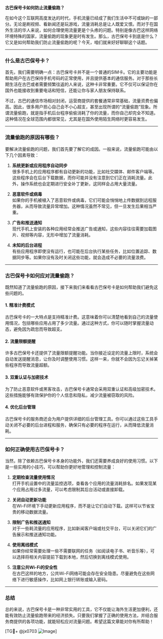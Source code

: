 **古巴保号卡如何防止流量偷跑？**

在如今这个互联网高度发达的时代，手机流量已经成了我们生活中不可或缺的一部分。无论是刷视频、看新闻还是玩游戏，流量消耗总是让人既爱又恨。而对于在国外生活的华人来说，如何合理使用流量更是个头疼的问题。特别是像古巴这样网络环境特殊的国家，流量偷跑的现象更是时有发生。那么，古巴保号卡到底是什么？它又是如何帮助我们防止流量偷跑的呢？今天，咱们就来好好聊聊这个话题。

---

### 什么是古巴保号卡？

首先，我们需要明确一点：古巴保号卡并不是一个普通的SIM卡。它的主要功能是帮助用户在古巴保持手机号码的正常使用，并且提供基本的通信服务。对于那些长期生活在古巴或者需要频繁往返的人来说，这种卡非常重要。它不仅可以保证你在国外也能接收到重要电话和短信，还能让你与家人朋友保持联系。

不过，古巴的通信市场相对封闭，运营商提供的套餐通常非常基础，流量资费也偏高。因此，很多用户担心自己会不小心超支，甚至出现所谓的“流量偷跑”现象。所谓流量偷跑，就是指手机后台程序偷偷消耗了你的流量，而你自己却完全不知道。这种情况在全球范围内都很常见，尤其是在国外使用陌生网络时更容易发生。

---

### 流量偷跑的原因有哪些？

要解决流量偷跑的问题，我们首先要了解它的成因。一般来说，流量偷跑可能由以下几个因素导致：

1. **系统更新或应用程序自动同步**  
   很多手机上的应用程序都有自动更新的功能，比如社交媒体、邮件客户端等。这些程序会在后台下载数据，而你可能并没有注意到它们正在消耗流量。此外，操作系统也会定期进行安全补丁更新，这同样会占用大量流量。

2. **恶意软件或病毒**  
   如果你的手机被植入了恶意软件或病毒，它们可能会悄悄地上传数据到远程服务器，从而导致流量异常增加。这种情况虽然不常见，但一旦发生后果相当严重。

3. **广告和推送通知**  
   现代手机上安装的各种应用经常会推送广告或通知，这些内容往往需要加载图片、视频等内容，无形中增加了流量消耗。

4. **未知的后台进程**  
   有些应用程序即使没有运行，也可能在后台执行某些任务，比如位置追踪、数据同步等。如果你没有及时关闭这些功能，就会造成不必要的流量浪费。

---

### 古巴保号卡如何应对流量偷跑？

既然知道了流量偷跑的原因，接下来我们来看看古巴保号卡是如何帮助我们避免这些问题的。

#### 1. **精准计费模式**
古巴保号卡的一大特点是支持精准计费。这意味着你可以清楚地看到自己的流量使用情况，包括哪些应用占用了多少流量。通过这种方式，你可以随时掌握流量动态，避免因为疏忽而导致超支。

#### 2. **流量限额提醒**
许多古巴保号卡还提供了流量限额提醒功能。当你接近设定的流量上限时，系统会自动发送提醒消息，让你及时调整使用习惯。这样一来，你就不会因为忘记关掉某些程序而导致流量超额。

#### 3. **双重认证与加密技术**
为了防止恶意软件或黑客攻击，古巴保号卡通常会采用双重认证和高级加密技术。这些措施能够有效保护你的个人信息和隐私，减少流量被窃取的风险。

#### 4. **优化后台管理**
古巴保号卡的服务商还会为用户提供详细的后台管理工具。你可以通过这些工具手动关闭不必要的后台进程和服务，确保只有必要的程序在运行，从而降低流量消耗。

---

### 如何正确使用古巴保号卡？

当然，除了依赖古巴保号卡本身的功能外，我们还需要养成良好的使用习惯。以下是一些实用的小技巧，可以帮助你更好地管理和控制流量：

1. **定期检查流量使用情况**  
   打开手机设置中的流量监控选项，查看各个应用的流量消耗排名。如果发现某个应用占用过多流量，可以考虑限制其后台活动或直接卸载。

2. **关闭自动更新功能**  
   在Wi-Fi环境下手动更新应用程序，而不是让它们自动下载。这样可以节省宝贵的移动数据流量。

3. **限制广告和推送通知**  
   对于一些耗流量的应用程序，比如新闻客户端或社交平台，可以关闭它们的广告展示和推送通知功能。

4. **使用离线模式**  
   如果你经常需要处理一些不需要联网的任务（如阅读电子书、听音乐等），可以选择将相关内容提前下载到本地，然后切换到离线模式使用。

5. **注意公共Wi-Fi的安全性**  
   在古巴这样的地方，公共Wi-Fi网络可能会存在安全隐患。尽量避免在这些网络下进行敏感操作，比如网上银行转账或输入密码。

---

### 总结

总的来说，古巴保号卡是一种非常实用的工具，它不仅能让海外生活更加便利，还能有效防止流量偷跑带来的经济损失。只要我们掌握了正确的使用方法，并结合服务商提供的各项功能，就能轻松应对流量问题。希望这篇文章能对你有所帮助！

[TG💪+ @jx0703 ![Image](https://github.com/user-attachments/assets/dbca1d08-cadb-493c-b0ec-ad6f7a83f270)]